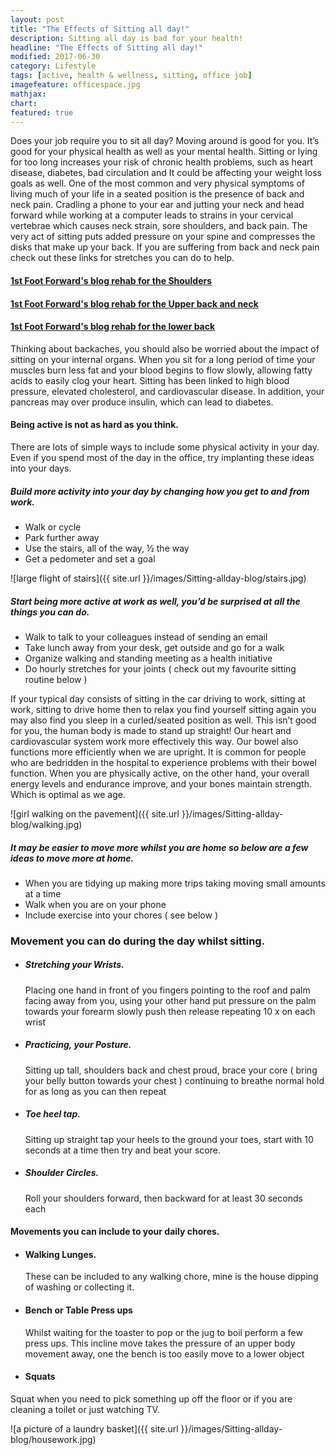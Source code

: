```yaml
---
layout: post
title: "The Effects of Sitting all day!"
description: Sitting all day is bad for your health!
headline: "The Effects of Sitting all day!"
modified: 2017-06-30
category: Lifestyle
tags: [active, health & wellness, sitting, office job]
imagefeature: officespace.jpg
mathjax: 
chart:
featured: true
---
```




Does your job require you to sit all day? 
Moving around is good for you. It’s good for your physical health as well as your mental health.
Sitting or lying for too long increases your risk of chronic health problems, such as heart disease, diabetes, bad circulation and It could be affecting your weight loss goals as well. One of the most common and very physical symptoms of living much of your life in a seated position is the presence of back and neck pain. Cradling a phone to your ear and jutting your neck and head forward while working at a computer leads to strains in your cervical vertebrae which causes neck strain, sore shoulders, and back pain. The very act of sitting puts added pressure on your spine and compresses the disks that make up your back. If you are suffering from back and neck pain check out these links for stretches you can do to help.

####    [1st Foot Forward's blog rehab for the Shoulders](http://1stfootforward.co.nz/blog/rehab/shoulders/)

####	[1st Foot Forward's blog rehab for the Upper back and neck](http://1stfootforward.co.nz/blog/rehab/upper-back/)	

####	[1st Foot Forward's blog rehab for the lower back](http://1stfootforward.co.nz/blog/rehab/lower-back/)


 Thinking about backaches, you should also be worried about the impact of sitting on your internal organs. When you sit for a long period of time your muscles burn less fat and your blood begins to flow slowly, allowing fatty acids to easily clog your heart. Sitting has been linked to high blood pressure, elevated cholesterol, and cardiovascular disease. In addition, your pancreas may over produce insulin, which can lead to diabetes.


#### Being active is not as hard as you think.

There are lots of simple ways to include some physical activity in your day. Even if you spend most of the day in the office, try implanting these ideas into your days.

##### Build more activity into your day by changing how you get to and from work.

+	Walk or cycle 
+	Park further away
+	Use the stairs, all of the way, ½ the way
+	Get a pedometer and set a goal

![large flight of stairs]({{ site.url }}/images/Sitting-allday-blog/stairs.jpg)


##### Start being more active at work as well, you’d be surprised at all the things you can do.

+	Walk to talk to your colleagues instead of sending an email
+	Take lunch away from your desk, get outside and go for a walk
+	Organize walking and standing meeting as a health initiative 
+	Do hourly stretches for your joints ( check out my favourite sitting routine below )

If your typical day consists of sitting in the car driving to work, sitting at work, sitting to drive home then to relax you find yourself sitting again you may also find you sleep in a curled/seated position as well. This isn’t good for you, the human body is made to stand up straight! Our heart and cardiovascular system work more effectively this way. Our bowel also functions more efficiently when we are upright. It is common for people who are bedridden in the hospital to experience problems with their bowel function. When you are physically active, on the other hand, your overall energy levels and endurance improve, and your bones maintain strength. Which is optimal as we age.

![girl walking on the pavement]({{ site.url }}/images/Sitting-allday-blog/walking.jpg)

##### It may be easier to move more whilst you are home so below are a few ideas to move more at home.

+	When you are tidying up making more trips taking moving small amounts at a time
+	Walk when you are on your phone
+	Include exercise into your chores ( see below )


### Movement you can do during the day whilst sitting.

+	##### Stretching your Wrists.

	Placing one hand in front of you fingers pointing to the roof and palm facing away from you, using your other hand put pressure on the palm towards your forearm  slowly push then release repeating 10 x on each wrist

+	##### Practicing, your Posture.

	Sitting up tall, shoulders back and chest proud, brace your core ( bring your belly button towards your chest ) continuing to breathe normal hold for as long as you can then repeat

+	##### Toe heel tap.

	Sitting up straight tap your heels to the ground your toes, start with 10 seconds at a time then try and beat your score.

+	##### Shoulder Circles.

	Roll your shoulders forward, then backward for at least 30 seconds each

#### Movements you can include to your daily chores.

+	#### Walking Lunges.

	These can be included to any walking chore, mine is the house dipping of washing or collecting it.

+	#### Bench or Table Press ups

	Whilst waiting for the toaster to pop or the jug to boil perform a few press ups. This incline move takes the pressure of an upper body movement away, one the bench is too easily move to a lower object

+	#### Squats

Squat when you need to pick something up off the floor or if you are cleaning a toilet or just watching TV. 



![a picture of a laundry basket]({{ site.url }}/images/Sitting-allday-blog/housework.jpg)




